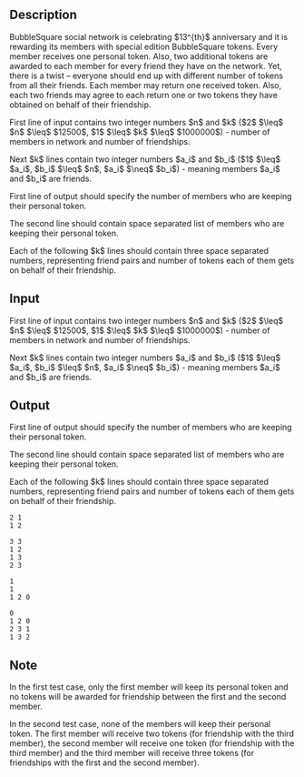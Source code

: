 ## Description

<div><p>BubbleSquare social network is celebrating $13^{th}$ anniversary and it is rewarding its members with special edition BubbleSquare tokens. Every member receives one personal token. Also, two additional tokens are awarded to each member for every friend they have on the network. Yet, there is a twist – everyone should end up with different number of tokens from all their friends. Each member may return one received token. Also, each two friends may agree to each return one or two tokens they have obtained on behalf of their friendship.</p></div><div class="input-specification"><p>First line of input contains two integer numbers $n$ and $k$ ($2$ $\leq$ $n$ $\leq$ $12500$, $1$ $\leq$ $k$ $\leq$ $1000000$) - number of members in network and number of friendships.</p><p>Next $k$ lines contain two integer numbers $a_i$ and $b_i$ ($1$ $\leq$ $a_i$, $b_i$ $\leq$ $n$, $a_i$ $\neq$ $b_i$) - meaning members $a_i$ and $b_i$ are friends.</p></div><div class="output-specification"><p>First line of output should specify the number of members who are keeping their personal token.</p><p>The second line should contain space separated list of members who are keeping their personal token.</p><p>Each of the following $k$ lines should contain three space separated numbers, representing friend pairs and number of tokens each of them gets on behalf of their friendship.</p></div>

## Input

<p>First line of input contains two integer numbers $n$ and $k$ ($2$ $\leq$ $n$ $\leq$ $12500$, $1$ $\leq$ $k$ $\leq$ $1000000$) - number of members in network and number of friendships.</p><p>Next $k$ lines contain two integer numbers $a_i$ and $b_i$ ($1$ $\leq$ $a_i$, $b_i$ $\leq$ $n$, $a_i$ $\neq$ $b_i$) - meaning members $a_i$ and $b_i$ are friends.</p>

## Output

<p>First line of output should specify the number of members who are keeping their personal token.</p><p>The second line should contain space separated list of members who are keeping their personal token.</p><p>Each of the following $k$ lines should contain three space separated numbers, representing friend pairs and number of tokens each of them gets on behalf of their friendship.</p>





```input1
2 1
1 2
```




```input2
3 3
1 2
1 3
2 3
```




```output1
1
1 
1 2 0
```




```output2
0
1 2 0
2 3 1
1 3 2
```



## Note

<p>In the first test case, only the first member will keep its personal token and no tokens will be awarded for friendship between the first and the second member.</p><p>In the second test case, none of the members will keep their personal token. The first member will receive two tokens (for friendship with the third member), the second member will receive one token (for friendship with the third member) and the third member will receive three tokens (for friendships with the first and the second member).</p>
